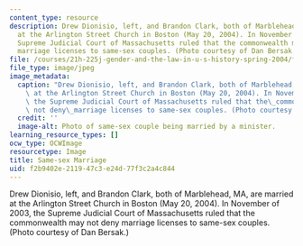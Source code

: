 ```yaml
---
content_type: resource
description: Drew Dionisio, left, and Brandon Clark, both of Marblehead, MA, are married
  at the Arlington Street Church in Boston (May 20, 2004). In November of 2003, the
  Supreme Judicial Court of Massachusetts ruled that the commonwealth may not deny
  marriage licenses to same-sex couples. (Photo courtesy of Dan Bersak.)
file: /courses/21h-225j-gender-and-the-law-in-u-s-history-spring-2004/f2b9402e211947c3e24d77f3c2a4c844_21h-225js04.jpg
file_type: image/jpeg
image_metadata:
  caption: "Drew Dionisio, left, and Brandon Clark, both of Marblehead, MA, are married\
    \ at the Arlington Street Church in Boston (May 20, 2004). In November of 2003,\
    \ the Supreme Judicial Court of Massachusetts ruled that the\_commonwealth may\
    \ not deny\_marriage licenses to same-sex couples. (Photo courtesy of Dan Bersak.)"
  credit: ''
  image-alt: Photo of same-sex couple being married by a minister.
learning_resource_types: []
ocw_type: OCWImage
resourcetype: Image
title: Same-sex Marriage
uid: f2b9402e-2119-47c3-e24d-77f3c2a4c844
---
```

Drew Dionisio, left, and Brandon Clark, both of Marblehead, MA, are married at the Arlington Street Church in Boston (May 20, 2004). In November of 2003, the Supreme Judicial Court of Massachusetts ruled that the commonwealth may not deny marriage licenses to same-sex couples. (Photo courtesy of Dan Bersak.)

